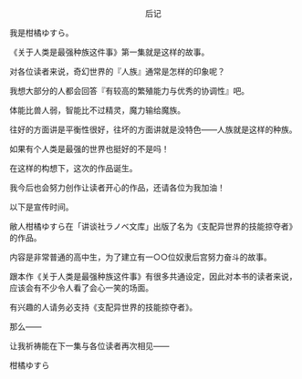 <p align="center">后记</p>

我是柑橘ゆすら。

《关于人类是最强种族这件事》第一集就是这样的故事。

对各位读者来说，奇幻世界的『人族』通常是怎样的印象呢？

我想大部分的人都会回答『有较高的繁殖能力与优秀的协调性』吧。

体能比兽人弱，智能比不过精灵，魔力输给魔族。

往好的方面讲是平衡性很好，往坏的方面讲就是没特色——人族就是这样的种族。

如果有个人类是最强的世界也挺好的不是吗！

在这样的构想下，这次的作品诞生。

我今后也会努力创作让读者开心的作品，还请各位为我加油！

以下是宣传时间。

敝人柑橘ゆすら在「讲谈社ラノベ文库」出版了名为《支配异世界的技能掠夺者》的作品。

内容是非常普通的高中生，为了建立有一○○位奴隶后宫努力奋斗的故事。

跟本作《关于人类是最强种族这件事》有很多共通设定，因此对本书的读者来说，应该会有不少令人看了会心一笑的场面。

有兴趣的人请务必支持《支配异世界的技能掠夺者》。

那么——

让我祈祷能在下一集与各位读者再次相见——

柑橘ゆすら

